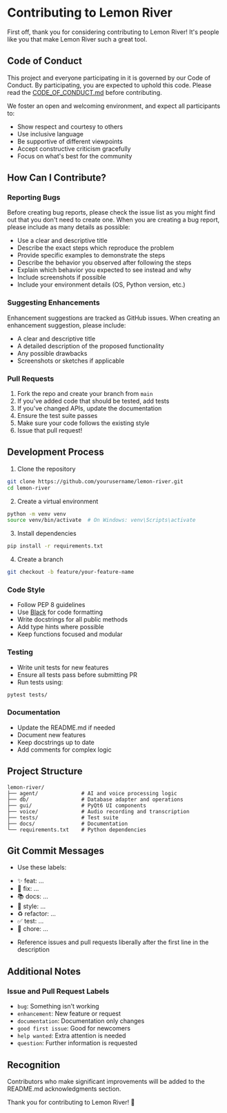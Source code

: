 # Contributing to Lemon River

First off, thank you for considering contributing to Lemon River! It's people like you that make Lemon River such a great tool.

## Code of Conduct

This project and everyone participating in it is governed by our Code of Conduct. By participating, you are expected to uphold this code. Please read the [CODE_OF_CONDUCT.md](CODE_OF_CONDUCT.md) before contributing.

We foster an open and welcoming environment, and expect all participants to:
* Show respect and courtesy to others
* Use inclusive language
* Be supportive of different viewpoints
* Accept constructive criticism gracefully
* Focus on what's best for the community

## How Can I Contribute?

### Reporting Bugs

Before creating bug reports, please check the issue list as you might find out that you don't need to create one. When you are creating a bug report, please include as many details as possible:

* Use a clear and descriptive title
* Describe the exact steps which reproduce the problem
* Provide specific examples to demonstrate the steps
* Describe the behavior you observed after following the steps
* Explain which behavior you expected to see instead and why
* Include screenshots if possible
* Include your environment details (OS, Python version, etc.)

### Suggesting Enhancements

Enhancement suggestions are tracked as GitHub issues. When creating an enhancement suggestion, please include:

* A clear and descriptive title
* A detailed description of the proposed functionality
* Any possible drawbacks
* Screenshots or sketches if applicable

### Pull Requests

1. Fork the repo and create your branch from `main`
2. If you've added code that should be tested, add tests
3. If you've changed APIs, update the documentation
4. Ensure the test suite passes
5. Make sure your code follows the existing style
6. Issue that pull request!

## Development Process

1. Clone the repository
```bash
git clone https://github.com/yourusername/lemon-river.git
cd lemon-river
```

2. Create a virtual environment
```bash
python -m venv venv
source venv/bin/activate  # On Windows: venv\Scripts\activate
```

3. Install dependencies
```bash
pip install -r requirements.txt
```

4. Create a branch
```bash
git checkout -b feature/your-feature-name
```

### Code Style

* Follow PEP 8 guidelines
* Use [Black](https://github.com/psf/black) for code formatting
* Write docstrings for all public methods
* Add type hints where possible
* Keep functions focused and modular

### Testing

* Write unit tests for new features
* Ensure all tests pass before submitting PR
* Run tests using:
```bash
pytest tests/
```

### Documentation

* Update the README.md if needed
* Document new features
* Keep docstrings up to date
* Add comments for complex logic

## Project Structure

```
lemon-river/
├── agent/              # AI and voice processing logic
├── db/                 # Database adapter and operations
├── gui/                # PyQt6 UI components
├── voice/              # Audio recording and transcription
├── tests/              # Test suite
├── docs/               # Documentation
└── requirements.txt    # Python dependencies
```

## Git Commit Messages

* Use these labels:
- ✨ feat: ...
- 🐛 fix: ...
- 📚 docs: ...
- 💄 style: ...
- ♻️ refactor: ...
- ✅ test: ...
- 🔨 chore: ...
* Reference issues and pull requests liberally after the first line in the description

## Additional Notes

### Issue and Pull Request Labels

* `bug`: Something isn't working
* `enhancement`: New feature or request
* `documentation`: Documentation only changes
* `good first issue`: Good for newcomers
* `help wanted`: Extra attention is needed
* `question`: Further information is requested

## Recognition

Contributors who make significant improvements will be added to the README.md acknowledgments section.

Thank you for contributing to Lemon River! 🍋
